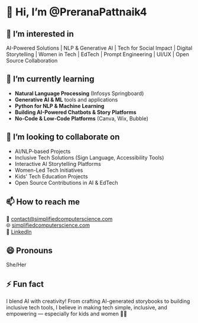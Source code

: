 # 👋 Hi, I’m @PreranaPattnaik4

## 👀 I’m interested in
AI-Powered Solutions | NLP & Generative AI | Tech for Social Impact | Digital Storytelling | Women in Tech | EdTech | Prompt Engineering | UI/UX | Open Source Collaboration

## 🌱 I’m currently learning
- **Natural Language Processing** (Infosys Springboard)
- **Generative AI & ML** tools and applications
- **Python for NLP & Machine Learning**
- **Building AI-Powered Chatbots & Story Platforms**
- **No-Code & Low-Code Platforms** (Canva, Wix, Bubble)

## 💞️ I’m looking to collaborate on
- AI/NLP-based Projects
- Inclusive Tech Solutions (Sign Language, Accessibility Tools)
- Interactive AI Storytelling Platforms
- Women-Led Tech Initiatives
- Kids' Tech Education Projects
- Open Source Contributions in AI & EdTech

## 📫 How to reach me
📧 contact@simplifiedcomputerscience.com  
🌐 [simplifiedcomputerscience.com](https://www.simplifiedcomputerscience.com)  
📱 [LinkedIn](https://www.linkedin.com/in/preranapattnaik)

## 😄 Pronouns
She/Her

## ⚡ Fun fact
I blend AI with creativity! From crafting AI-generated storybooks to building inclusive tech tools, I believe in making tech simple, inclusive, and empowering — especially for kids and women 🚀💡
